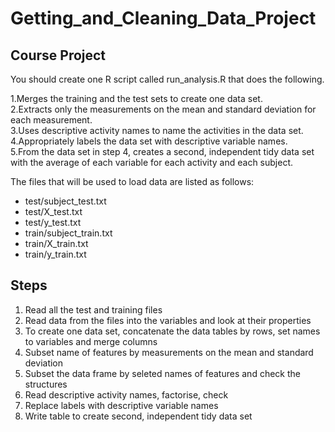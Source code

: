 # Getting_and_Cleaning_Data_Project

## Course Project  

You should create one R script called run_analysis.R that does the following.

1.Merges the training and the test sets to create one data set.  
2.Extracts only the measurements on the mean and standard deviation for each measurement.  
3.Uses descriptive activity names to name the activities in the data set.  
4.Appropriately labels the data set with descriptive variable names.  
5.From the data set in step 4, creates a second, independent tidy data set with the average of each variable for each activity and each subject.

The files that will be used to load data are listed as follows:  
- test/subject_test.txt  
- test/X_test.txt  
- test/y_test.txt  
- train/subject_train.txt  
- train/X_train.txt  
- train/y_train.txt  

## Steps
1. Read all the test and training files
2. Read data from the files into the variables and look at their properties
3. To create one data set, concatenate the data tables by rows, set names to variables and merge columns
4. Subset name of features by measurements on the mean and standard deviation
5. Subset the data frame by seleted names of features and check the structures
6. Read descriptive activity names, factorise, check
7. Replace labels with descriptive variable names
8. Write table to create second, independent tidy data set
